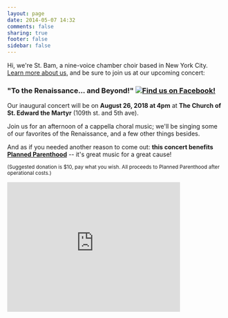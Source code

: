 ```yaml
---
layout: page
date: 2014-05-07 14:32
comments: false
sharing: true
footer: false
sidebar: false
---
```

Hi, we're St. Bam, a nine-voice chamber choir based in New York City. [Learn more about us](/about.html), and be sure to join us at our upcoming concert:

<h3>
  "To the Renaissance... and Beyond!"
  <a href="https://www.facebook.com/events/944395272429883/" target="fbevent" class="social">
    <img src="/images/fb-icon.png" alt="Find us on Facebook!">
  </a>
</h3>

Our inaugural concert will be on <strong>August 26, 2018 at 4pm</strong> at <strong>The Church of St. Edward the Martyr</strong> (109th st. and 5th ave).

Join us for an afternoon of a cappella choral music; we'll be singing some of our favorites of the Renaissance, and a few other things     besides.

And as if you needed another reason to come out: **this concert benefits [Planned Parenthood](https://www.plannedparenthood.org)** -- it's great music for a great cause!

<small>(Suggested donation is $10, pay what you wish. All proceeds to Planned Parenthood after operational costs.)</small>

<iframe src="https://www.google.com/maps/embed?pb=!1m14!1m8!1m3!1d12081.874954560088!2d-73.9490287!3d40.7956923!3m2!1i1024!2i768!4f13.1!3m3!1m2!1s0x0%3A0x735a4cd98cebd8ed!2sChurch+of+St+Edward+the+Martyr!5e0!3m2!1sen!2sus!4v1532579461046" width="400" height="300" frameborder="0" style="border:0" allowfullscreen></iframe>
